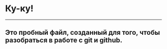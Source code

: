 # Ку-ку!
----
Это пробный файл, созданный для того, чтобы разобраться в работе с git и github.
----
